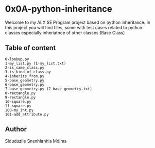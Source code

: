 # 0x0A-python-inheritance

Welcome to my ALX SE Program project based on python inheritance. In this project you will find files, some with test cases related to python classes especially inheriatnce of other classes (Base Class)

## Table of content

    0-lookup.py
    1-my_list.py (1-my_list.txt)
    2-is_same_class.py
    3-is_kind_of_class.py
    4-inherits_from.py
    5-base_geometry.py
    6-base_geometry.py
    7-base_geometry.py (7-base_geometry.txt)
    8-rectangle.py
    9-rectangle.py
    10-square.py
    11-square.py
    100-my_int.py
    101-add_attribute.py

## Author 
Siduduzile Snenhlanhla Mdima